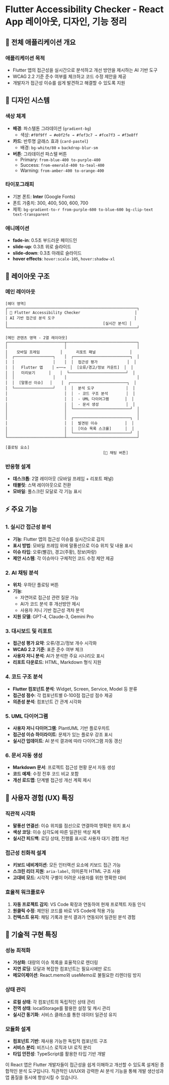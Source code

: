 # Flutter Accessibility Checker - React App 레이아웃, 디자인, 기능 정리

## 📱 전체 애플리케이션 개요

### 애플리케이션 목적
- Flutter 앱의 접근성을 실시간으로 분석하고 개선 방안을 제시하는 AI 기반 도구
- WCAG 2.2 기준 준수 여부를 체크하고 코드 수정 제안을 제공
- 개발자가 접근성 이슈를 쉽게 발견하고 해결할 수 있도록 지원

## 🎨 디자인 시스템

### 색상 체계
- **배경**: 파스텔톤 그라데이션 (`gradient-bg`)
  - 색상: `#f0f9ff → #e0f2fe → #fef3c7 → #fce7f3 → #f3e8ff`
- **카드**: 반투명 글래스 효과 (`card-pastel`)
  - 배경: `bg-white/80` + `backdrop-blur-sm`
- **버튼**: 그라데이션 파스텔 버튼
  - Primary: `from-blue-400 to-purple-400`
  - Success: `from-emerald-400 to-teal-400`
  - Warning: `from-amber-400 to-orange-400`

### 타이포그래피
- 기본 폰트: **Inter** (Google Fonts)
- 폰트 가중치: 300, 400, 500, 600, 700
- 제목: `bg-gradient-to-r from-purple-600 to-blue-600 bg-clip-text text-transparent`

### 애니메이션
- **fade-in**: 0.5초 부드러운 페이드인
- **slide-up**: 0.3초 위로 슬라이드
- **slide-down**: 0.3초 아래로 슬라이드
- **hover effects**: `hover:scale-105`, `hover:shadow-xl`

## 📐 레이아웃 구조

### 메인 레이아웃
```
[헤더 영역]
┌─────────────────────────────────────────────────────────┐
│ 🎯 Flutter Accessibility Checker                        │
│ AI 기반 접근성 분석 도구                                   │
│                                          [실시간 분석] │
└─────────────────────────────────────────────────────────┘

[메인 콘텐츠 영역 - 2열 레이아웃]
┌─────────────────────────┬───────────────────────────────┐
│                         │                               │
│    모바일 프레임         │      리포트 패널               │
│  ┌─────────────────┐    │  ┌─────────────────────────┐  │
│  │                 │    │  │  접근성 평가             │  │
│  │   Flutter 앱    │ ←──→  │  [오류/경고/정보 카운트]  │  │
│  │   미리보기      │    │  └─────────────────────────┘  │
│  │                 │    │                               │
│  │  [말풍선 이슈]   │    │  ┌─────────────────────────┐  │
│  └─────────────────┘    │  │  분석 도구              │  │
│                         │  │  - 코드 구조 분석        │  │
│                         │  │  - UML 다이어그램       │  │
│                         │  │  - 문서 생성            │  │
│                         │  └─────────────────────────┘  │
│                         │                               │
│                         │  ┌─────────────────────────┐  │
│                         │  │  발견된 이슈            │  │
│                         │  │  [이슈 목록 스크롤]      │  │
│                         │  └─────────────────────────┘  │
└─────────────────────────┴───────────────────────────────┘

[플로팅 요소]
                                           [💬 채팅 버튼]
```

### 반응형 설계
- **데스크톱**: 2열 레이아웃 (모바일 프레임 + 리포트 패널)
- **태블릿**: 스택 레이아웃으로 전환
- **모바일**: 풀스크린 모달로 각 기능 표시

## ⚡ 주요 기능

### 1. 실시간 접근성 분석
- **기능**: Flutter 앱의 접근성 이슈를 실시간으로 감지
- **표시 방법**: 모바일 프레임 위에 말풍선으로 이슈 위치 및 내용 표시
- **이슈 타입**: 오류(빨강), 경고(주황), 정보(파랑)
- **제안 시스템**: 각 이슈마다 구체적인 코드 수정 제안 제공

### 2. AI 채팅 분석
- **위치**: 우하단 플로팅 버튼
- **기능**: 
  - 자연어로 접근성 관련 질문 가능
  - AI가 코드 분석 후 개선방안 제시
  - 사용자 저니 기반 접근성 격차 분석
- **지원 모델**: GPT-4, Claude-3, Gemini Pro

### 3. 대시보드 및 리포트
- **접근성 평가 요약**: 오류/경고/정보 개수 시각화
- **WCAG 2.2 기준**: 표준 준수 여부 체크
- **사용자 저니 분석**: AI가 분석한 주요 시나리오 표시
- **리포트 다운로드**: HTML, Markdown 형식 지원

### 4. 코드 구조 분석
- **Flutter 컴포넌트 분석**: Widget, Screen, Service, Model 등 분류
- **접근성 점수**: 각 컴포넌트별 0-100점 접근성 점수 제공
- **의존성 분석**: 컴포넌트 간 관계 시각화

### 5. UML 다이어그램
- **사용자 저니 다이어그램**: PlantUML 기반 플로우차트
- **접근성 이슈 하이라이트**: 문제가 있는 플로우 강조 표시
- **실시간 업데이트**: AI 분석 결과에 따라 다이어그램 자동 갱신

### 6. 문서 자동 생성
- **Markdown 문서**: 프로젝트 접근성 현황 문서 자동 생성
- **코드 예제**: 수정 전후 코드 비교 포함
- **개선 로드맵**: 단계별 접근성 개선 계획 제시

## 🎯 사용자 경험 (UX) 특징

### 직관적 시각화
- **말풍선 연결선**: 이슈 위치를 점선으로 연결하여 명확한 위치 표시
- **색상 코딩**: 이슈 심각도에 따른 일관된 색상 체계
- **실시간 피드백**: 로딩 상태, 진행률 표시로 사용자 대기 경험 개선

### 접근성 친화적 설계
- **키보드 네비게이션**: 모든 인터랙션 요소에 키보드 접근 가능
- **스크린 리더 지원**: `aria-label`, 의미론적 HTML 구조 사용
- **고대비 모드**: 시각적 구별이 어려운 사용자를 위한 명확한 대비

### 효율적 워크플로우
1. **자동 프로젝트 감지**: VS Code 확장과 연동하여 현재 프로젝트 자동 인식
2. **원클릭 수정**: 제안된 코드를 바로 VS Code에 적용 가능
3. **컨텍스트 유지**: 채팅 기록과 분석 결과가 연동되어 일관된 분석 경험

## 🔧 기술적 구현 특징

### 성능 최적화
- **가상화**: 대량의 이슈 목록을 효율적으로 렌더링
- **지연 로딩**: 모달과 복잡한 컴포넌트는 필요시에만 로드
- **메모이제이션**: React.memo와 useMemo로 불필요한 리렌더링 방지

### 상태 관리
- **로컬 상태**: 각 컴포넌트의 독립적인 상태 관리
- **전역 상태**: localStorage를 활용한 설정 및 캐시 관리
- **실시간 동기화**: 서비스 클래스를 통한 데이터 일관성 유지

### 모듈화 설계
- **컴포넌트 기반**: 재사용 가능한 독립적 컴포넌트 구조
- **서비스 분리**: 비즈니스 로직과 UI 로직 분리
- **타입 안전성**: TypeScript를 활용한 타입 기반 개발

이 React 앱은 Flutter 개발자들이 접근성을 쉽게 이해하고 개선할 수 있도록 설계된 종합적인 분석 도구입니다. 직관적인 UI/UX와 강력한 AI 분석 기능을 통해 개발 생산성과 앱 품질을 동시에 향상시킬 수 있습니다. 